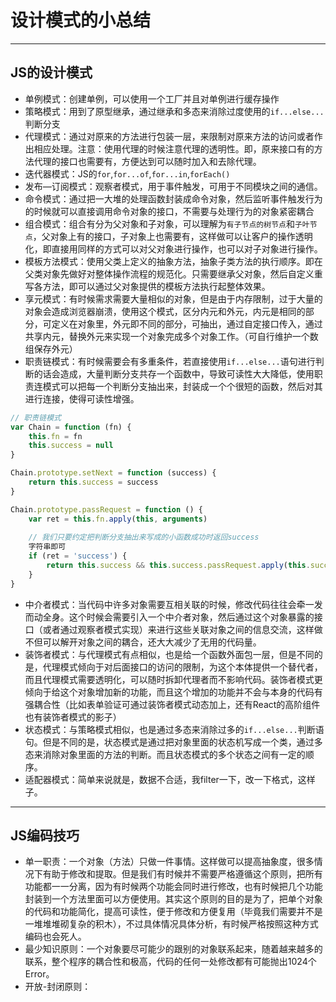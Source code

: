 # 设计模式的小总结

---

## JS的设计模式

- 单例模式：创建单例，可以使用一个工厂并且对单例进行缓存操作
- 策略模式：用到了原型继承，通过继承和多态来消除过度使用的`if...else...`判断分支
- 代理模式：通过对原来的方法进行包装一层，来限制对原来方法的访问或者作出相应处理。注意：使用代理的时候注意代理的透明性。即，原来接口有的方法代理的接口也需要有，方便达到可以随时加入和去除代理。
- 迭代器模式：JS的`for`,`for...of`,`for...in`,`forEach()`
- 发布—订阅模式：观察者模式，用于事件触发，可用于不同模块之间的通信。
- 命令模式：通过把一大堆的处理函数封装成命令对象，然后监听事件触发行为的时候就可以直接调用命令对象的接口，不需要与处理行为的对象紧密耦合
- 组合模式：组合有分为父对象和子对象，可以理解为`有子节点的树节点`和`子叶节点`，父对象上有的接口，子对象上也需要有，这样做可以让客户的操作透明化，即直接用同样的方式可以对父对象进行操作，也可以对子对象进行操作。
- 模板方法模式：使用父类上定义的抽象方法，抽象子类方法的执行顺序。即在父类对象先做好对整体操作流程的规范化。只需要继承父对象，然后自定义重写各方法，即可以通过父对象提供的模板方法执行起整体效果。
- 享元模式：有时候需求需要大量相似的对象，但是由于内存限制，过于大量的对象会造成浏览器崩溃，使用这个模式，区分内元和外元，内元是相同的部分，可定义在对象里，外元即不同的部分，可抽出，通过自定接口传入，通过共享内元，替换外元来实现一个对象完成多个对象工作。（可自行维护一个数组保存外元）
- 职责链模式：有时候需要会有多重条件，若直接使用`if...else...`语句进行判断的话会造成，大量判断分支共存一个函数中，导致可读性大大降低，使用职责连模式可以把每一个判断分支抽出来，封装成一个个很短的函数，然后对其进行连接，使得可读性增强。

``` javascript
// 职责链模式
var Chain = function (fn) {
	this.fn = fn
	this.success = null
}

Chain.prototype.setNext = function (success) {
	return this.success = success
}

Chain.prototype.passRequest = function () {
	var ret = this.fn.apply(this, arguments)
	
	// 我们只要约定把判断分支抽出来写成的小函数成功时返回success
	字符串即可
	if (ret = 'success') {
		return this.success && this.success.passRequest.apply(this.success, arguments)
	}
}
```

- 中介者模式：当代码中许多对象需要互相关联的时候，修改代码往往会牵一发而动全身。这个时候会需要引入一个中介者对象，然后通过这个对象暴露的接口（或者通过观察者模式实现）来进行这些关联对象之间的信息交流，这样做不但可以解开对象之间的耦合，还大大减少了无用的代码量。
- 装饰者模式：与代理模式有点相似，也是给一个函数外面包一层，但是不同的是，代理模式倾向于对后面接口的访问的限制，为这个本体提供一个替代者，而且代理模式需要透明化，可以随时拆卸代理者而不影响代码。装饰者模式更倾向于给这个对象增加新的功能，而且这个增加的功能并不会与本身的代码有强耦合性（比如表单验证可通过装饰者模式动态加上，还有React的高阶组件也有装饰者模式的影子）
- 状态模式：与策略模式相似，也是通过多态来消除过多的`if...else...`判断语句。但是不同的是，状态模式是通过把对象里面的状态机写成一个类，通过多态来消除对象里面的方法的判断。而且状态模式的多个状态之间有一定的顺序。
- 适配器模式：简单来说就是，数据不合适，我filter一下，改一下格式，这样子。

---

## JS编码技巧

- 单一职责：一个对象（方法）只做一件事情。这样做可以提高抽象度，很多情况下有助于修改和提取。但是我们有时候并不需要严格遵循这个原则，把所有功能都一一分离，因为有时候两个功能会同时进行修改，也有时候把几个功能封装到一个方法里面可以方便使用。其实这个原则的目的是为了，把单个对象的代码和功能简化，提高可读性，便于修改和方便复用（毕竟我们需要并不是一堆堆堆砌复杂的积木），不过具体情况具体分析，有时候严格按照这种方式编码也会死人。
- 最少知识原则：一个对象要尽可能少的跟别的对象联系起来，随着越来越多的联系，整个程序的耦合性和极高，代码的任何一处修改都有可能抛出1024个Error。
- 开放-封闭原则：
